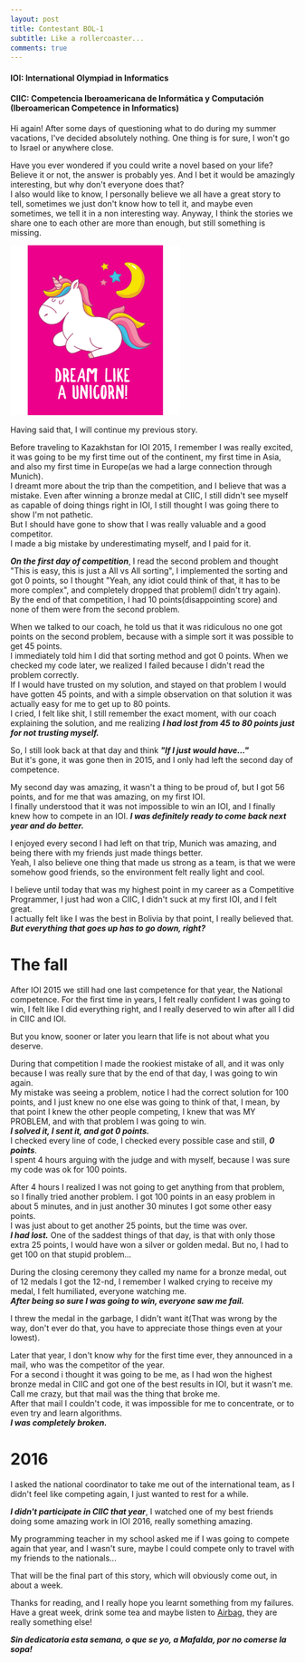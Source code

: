 ```yaml
---
layout: post
title: Contestant BOL-1
subtitle: Like a rollercoaster...
comments: true
---
```

 
#### IOI: International Olympiad in Informatics
#### CIIC: Competencia Iberoamericana de Informática y Computación (Iberoamerican Competence in Informatics)
 
Hi again!
After some days of questioning what  to do during my summer vacations, I've decided absolutely nothing. One thing is for sure, I won't go to Israel or anywhere close.
 
Have you ever wondered if you could write a novel based on your life? Believe it or not, the answer is probably yes. And I bet it would be amazingly interesting, but why don't everyone does that?<br/>
I also would like to know, I personally believe we all have a great story to tell, sometimes we just don't know how to tell it, and maybe even sometimes, we tell it in a non interesting way.
Anyway, I think the stories we share one to each other are more than enough, but still something is missing.
 
<img src="/assets/img/como_unicornio.jpg" width="300" height="300" class="center"/>

Having said that, I will continue my previous story.
 
Before traveling to Kazakhstan for IOI 2015, I remember I was really excited, it was going to be my first time out of the continent, my first time in Asia, and also my first time in Europe(as we had a large connection through Munich). <br/>
I dreamt more about the trip than the competition, and I believe that was a mistake.
Even after winning a bronze medal at CIIC, I still didn't see myself as capable of doing things right in IOI, I still thought I was going there to show I'm not pathetic.<br/> 
But I should have gone to show that I was really valuable and a good competitor.<br/>
I made a big mistake by underestimating myself, and I paid for it.
 
___On the first day of competition___, I read the second problem and thought "This is easy, this is just a All vs All sorting", I implemented the sorting and got 0 points, so I thought "Yeah, any idiot could think of that, it has to be more complex", and completely dropped that problem(I didn't try again).<br/>
By the end of that competition, I had 10 points(disappointing score) and none of them were from the second problem.
 
When we talked to our coach, he told us that it was ridiculous no one got points on the second problem, because with a simple sort it was possible to get 45 points.<br/>
I immediately told him I did that sorting method and got 0 points. When we checked my code later, we realized I failed because I didn't read the problem correctly.<br/> If I would have trusted on my solution, and stayed on that problem I would have gotten 45 points, and with a simple observation on that solution it was actually easy for me to get up to 80 points.<br/>
I cried, I felt like shit, I still remember the exact moment, with our coach explaining the solution, and me realizing ___I had lost from 45 to 80 points just for not trusting myself.___
 
So, I still look back at that day and think ___"If I just would have..."___<br/>
But it's gone, it was gone then in 2015, and I only had left the second day of competence.
 
My second day was amazing, it wasn't a thing to be proud of, but I got 56 points, and for me that was amazing, on my first IOI.<br/>
I finally understood that it was not impossible to win an IOI, and I finally knew how to compete in an IOI. ___I was definitely ready to come back next year and do better.___
 
I enjoyed every second I had left on that trip, Munich was amazing, and being there with my friends just made things better.<br/>
Yeah, I also believe one thing that made us strong as a team, is that we were somehow good friends, so the environment felt really light and cool.
 
I believe until today that was my highest point in my career as a Competitive Programmer, I just had won a CIIC, I didn't suck at my first IOI, and I felt great.<br/> I actually felt like I was the best in Bolivia by that point, I really believed that.<br/>
___But everything that goes up has to go down, right?___
 
# The fall
 
After IOI 2015 we still had one last competence for that year, the National competence.
For the first time in years, I felt really confident I was going to win, I felt like I did everything right, and I really deserved to win after all I did in CIIC and IOI.
 
But you know, sooner or later you learn that life is not about what you deserve.
 
During that competition I made the rookiest mistake of all, and it was only because I was really sure that by the end of that day, I was going to win again.<br/>
My mistake was seeing a problem, notice I had the correct solution for 100 points, and I just knew no one else was going to think of that, I mean, by that point I knew the other people competing, I knew that was MY PROBLEM, and with that problem I was going to win.<br/>
___I solved it, I sent it, and got 0 points.___<br/>
I checked every line of code, I checked every possible case and still, ___0 points___.<br/>
I spent 4 hours arguing with the judge and with myself, because I was sure my code was ok for 100 points.
 
After 4 hours I realized I was not going to get anything from that problem, so I finally tried another problem. I got 100 points in an easy problem in about 5 minutes, and in just another 30 minutes I got some other easy points.<br/>
I was just about to get another 25 points, but the time was over.<br/>
___I had lost.___
One of the saddest things of that day, is that with only those extra 25 points, I would have won a silver or golden medal. But no, I had to get 100 on that stupid problem...
 
During the closing ceremony they called my name for a bronze medal, out of 12 medals I got the 12-nd, I remember I walked crying to receive my medal, I felt humiliated, everyone watching me.<br/>
___After being so sure I was going to win, everyone saw me fail.___
 
I threw the medal in the garbage, I didn't want it(That was wrong by the way, don't ever do that, you have to appreciate those things even at your lowest).
 
Later that year, I don't know why for the first time ever, they announced in a mail, who was the competitor of the year.<br/>
For a second i thought it was going to be me, as I had won the highest bronze medal in CIIC and got one of the best results in IOI, but it wasn't me.<br/>
Call me crazy, but that mail was the thing that broke me.<br/>
After that mail I couldn't code, it was impossible for me to concentrate, or to even try and learn algorithms.<br/>
___I was completely broken.___
 
# 2016

I asked the national coordinator to take me out of the international team, as I didn't feel like competing again, I just wanted to rest for a while.
 
___I didn't participate in CIIC that year___, I watched one of my best friends doing some amazing work in IOI 2016, really something amazing.
 
My programming teacher in my school asked me if I was going to compete again that year, and I wasn't sure, maybe I could compete only to travel with my friends to the nationals...
 
That will be the final part of this story, which will obviously come out, in about a week.
 
Thanks for reading, and I really hope you learnt something from my failures. <br/>
Have a great week, drink some tea and maybe listen to [Airbag](https://youtu.be/-5O2-s32IQk), they are really something else!
 
___Sin dedicatoria esta semana, o que se yo, a Mafalda, por no comerse la sopa!___


